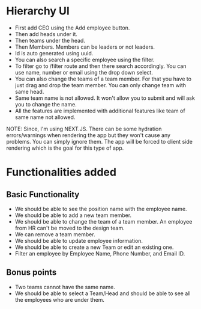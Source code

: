 # Hierarchy UI

- First add CEO using the Add employee button.
- Then add heads under it.
- Then teams under the head.
- Then Members. Members can be leaders or not leaders.
- Id is auto generated using uuid.
- You can also search a specific employee using the filter.
- To filter go to /filter route and then there search accordingly. You can use name, number or email using the drop down select.
- You can also change the teams of a team member. For that you have to just drag and drop the team member. You can only change team with same head.
- Same team name is not allowed. It won't allow you to submit and will ask you to change the name.
- All the features are implemented with additional features like team of same name not allowed.

NOTE: Since, I'm using NEXT.JS. There can be some hydration errors/warnings when rendering the app but they won't cause any problems. You can simply ignore them. The app will be forced to client side rendering which is the goal for this type of app.

# Functionalities added

## **Basic** **Functionality**

- We should be able to see the position name with the employee name.
- We should be able to add a new team member.
- We should be able to change the team of a team member. An employee from HR can't be moved to the design team.
- We can remove a team member.
- We should be able to update employee information.
- We should be able to create a new Team or edit an existing one.
- Filter an employee by Employee Name, Phone Number, and Email ID.

## **Bonus points**

- Two teams cannot have the same name.
- We should be able to select a Team/Head and should be able to see all the employees who are under them.
